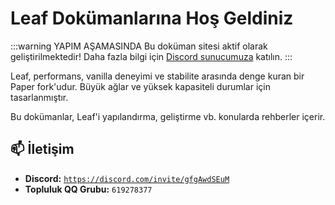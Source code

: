 # Leaf Dokümanlarına Hoş Geldiniz

:::warning YAPIM AŞAMASINDA
Bu doküman sitesi aktif olarak geliştirilmektedir! 
Daha fazla bilgi için [Discord sunucumuza](https://discord.gg/gfgAwdSEuM) katılın.
:::

Leaf, performans, vanilla deneyimi ve stabilite arasında denge kuran bir Paper fork'udur. Büyük ağlar ve yüksek kapasiteli durumlar için tasarlanmıştır.

Bu dokümanlar, Leaf'i yapılandırma, geliştirme vb. konularda rehberler içerir.

## 📫 İletişim
- **Discord:** [`https://discord.com/invite/gfgAwdSEuM`](https://discord.com/invite/gfgAwdSEuM)
- **Topluluk QQ Grubu:** `619278377`